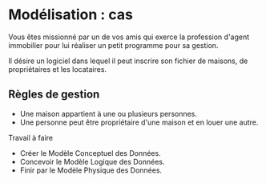 # Modélisation : cas 

Vous êtes missionné par un de vos amis qui exerce la profession d'agent immobilier pour lui réaliser un petit programme pour sa gestion. 

Il désire un logiciel dans lequel il peut inscrire son fichier de maisons, de propriétaires et les locataires.

## Règles de gestion
- Une maison appartient à une ou plusieurs personnes.
- Une personne peut être propriétaire d'une maison et en louer une autre.

Travail à faire
- Créer le Modèle Conceptuel des Données.
- Concevoir le Modèle Logique des Données.
- Finir par le Modèle Physique des Données.